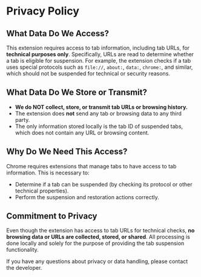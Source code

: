 # Privacy Policy

## What Data Do We Access?

This extension requires access to tab information, including tab URLs, for **technical purposes only**. Specifically, URLs are read to determine whether a tab is eligible for suspension. For example, the extension checks if a tab uses special protocols such as `file://`, `about:`, `data:`, `chrome:`, and similar, which should not be suspended for technical or security reasons.

## What Data Do We Store or Transmit?

- **We do NOT collect, store, or transmit tab URLs or browsing history.**
- The extension does **not** send any tab or browsing data to any third party.
- The only information stored locally is the tab ID of suspended tabs, which does not contain any URL or browsing content.

## Why Do We Need This Access?

Chrome requires extensions that manage tabs to have access to tab information. This is necessary to:
- Determine if a tab can be suspended (by checking its protocol or other technical properties).
- Perform the suspension and restoration actions correctly.

## Commitment to Privacy

Even though the extension has access to tab URLs for technical checks, **no browsing data or URLs are collected, stored, or shared**. All processing is done locally and solely for the purpose of providing the tab suspension functionality.

If you have any questions about privacy or data handling, please contact the developer.